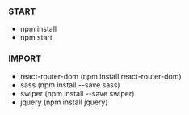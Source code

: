
### START
- npm install
- npm start

### IMPORT 
- react-router-dom (npm install react-router-dom)
- sass (npm install --save sass)
- swiper (npm install --save swiper)
- jquery (npm install jquery)